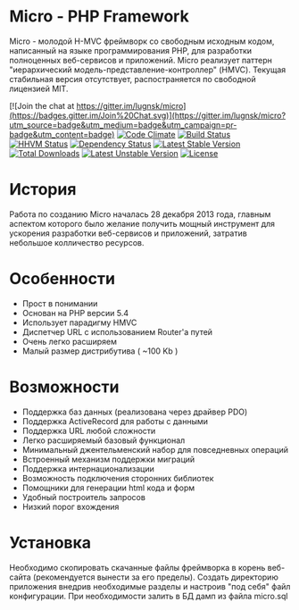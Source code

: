 Micro - PHP Framework
=====

Micro - молодой H-MVC фреймворк со свободным исходным кодом, написанный на языке программирования PHP,
для разработки полноценных веб-сервисов и приложений.
Micro реализует паттерн "иерархический модель-представление-контроллер" (HMVC).
Текущая стабильная версия отсутствует, распостраняется по свободной лицензией MIT.

[![Join the chat at https://gitter.im/lugnsk/micro](https://badges.gitter.im/Join%20Chat.svg)](https://gitter.im/lugnsk/micro?utm_source=badge&utm_medium=badge&utm_campaign=pr-badge&utm_content=badge)
[![Code Climate](https://codeclimate.com/github/lugnsk/micro/badges/gpa.svg)](https://codeclimate.com/github/lugnsk/micro)
[![Build Status](https://secure.travis-ci.org/lugnsk/micro.png)](http://travis-ci.org/lugnsk/micro)
[![HHVM Status](http://hhvm.h4cc.de/badge/lugnsk/microphp.svg)](http://hhvm.h4cc.de/package/lugnsk/microphp)
[![Dependency Status](https://www.versioneye.com/user/projects/55066a5d66e561bb9b000142/badge.svg?style=flat)](https://www.versioneye.com/user/projects/55066a5d66e561bb9b000142)
[![Latest Stable Version](https://poser.pugx.org/lugnsk/microphp/v/stable.svg)](https://packagist.org/packages/lugnsk/microphp)
[![Total Downloads](https://poser.pugx.org/lugnsk/microphp/downloads.svg)](https://packagist.org/packages/lugnsk/microphp)
[![Latest Unstable Version](https://poser.pugx.org/lugnsk/microphp/v/unstable.svg)](https://packagist.org/packages/lugnsk/microphp)
[![License](https://poser.pugx.org/lugnsk/microphp/license.svg)](https://packagist.org/packages/lugnsk/microphp)

История
=====

Работа по созданию Micro началась 28 декабря 2013 года,
главным аспектом которого было желание получить мощный инструмент для ускорения разработки веб-сервисов и приложений,
затратив небольшое колличество ресурсов.

Особенности
=====

* Прост в понимании
* Основан на PHP версии 5.4
* Использует парадигму HMVC
* Диспетчер URL с использованием Router'а путей
* Очень легко расширяем
* Малый размер дистрибутива ( ~100 Kb )

Возможности
=====

* Поддержка баз данных (реализована через драйвер PDO)
* Поддержка ActiveRecord для работы с данными
* Поддержка URL любой сложности
* Легко расширяемый базовый функционал
* Минимальный джентельменский набор для повседневных операций
* Встроенный механизм поддержки миграций
* Поддержка интернационализации
* Возможность подключения сторонних библиотек
* Помощники для генерации html кода и форм
* Удобный построитель запросов
* Низкий порог вхождения

Установка
=====

Необходимо скопировать скачанные файлы фреймворка в корень веб-сайта (рекомендуется вынести за его пределы).
Создать директорию приложения внедрив необходимые разделы и настроив "под себя" файл конфигурации.
При необходимости залить в БД дамп из файла micro.sql
